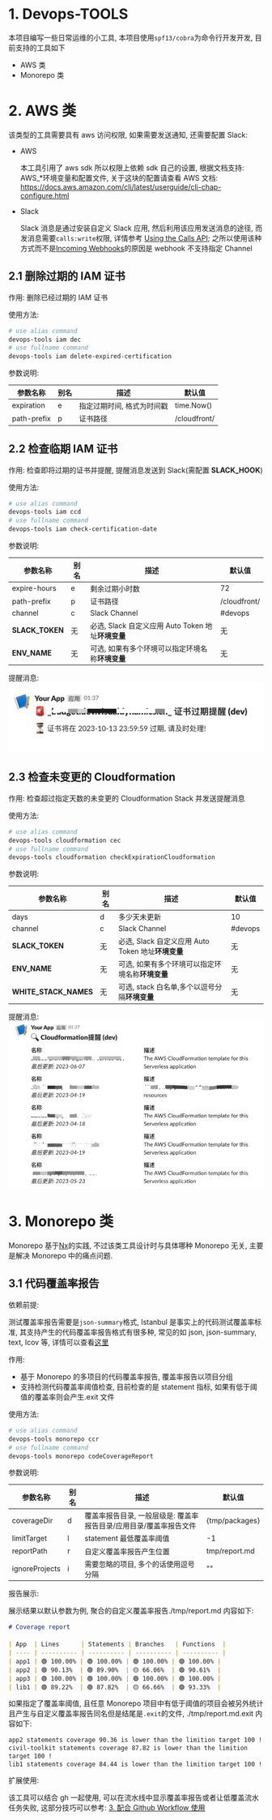# 1. Devops-TOOLS

本项目编写一些日常运维的小工具, 本项目使用`spf13/cobra`为命令行开发开发, 目前支持的工具如下

- AWS 类
- Monorepo 类

# 2. AWS 类

该类型的工具需要具有 aws 访问权限, 如果需要发送通知, 还需要配置 Slack:

- AWS

  本工具引用了 aws sdk 所以权限上依赖 sdk 自己的设置, 根据文档支持: AWS\_\*环境变量和配置文件, 关于这块的配置请查看 AWS 文档: https://docs.aws.amazon.com/cli/latest/userguide/cli-chap-configure.html

- Slack

  Slack 消息是通过安装自定义 Slack 应用, 然后利用该应用发送消息的途径, 而发消息需要`calls:write`权限, 详情参考 [Using the Calls API](https://api.slack.com/apis/calls); 之所以使用该种方式而不是[Incoming Webhooks](https://api.slack.com/apps/A052AEV2S68/incoming-webhooks)的原因是 webhook 不支持指定 Channel

## 2.1 删除过期的 IAM 证书

作用: 删除已经过期的 IAM 证书

使用方法:

```bash
# use alias command
devops-tools iam dec
# use fullname command
devops-tools iam delete-expired-certification
```

参数说明:

| 参数名称    | 别名 | 描述                       | 默认值       |
| ----------- | ---- | -------------------------- | ------------ |
| expiration  | e    | 指定过期时间, 格式为时间戳 | time.Now()   |
| path-prefix | p    | 证书路径                   | /cloudfront/ |

## 2.2 检查临期 IAM 证书

作用: 检查即将过期的证书并提醒, 提醒消息发送到 Slack(需配置 **SLACK_HOOK**)

使用方法:

```bash
# use alias command
devops-tools iam ccd
# use fullname command
devops-tools iam check-certification-date
```

参数说明:

| 参数名称        | 别名 | 描述                                               | 默认值       |
| --------------- | ---- | -------------------------------------------------- | ------------ |
| expire-hours    | e    | 剩余过期小时数                                     | 72           |
| path-prefix     | p    | 证书路径                                           | /cloudfront/ |
| channel         | c    | Slack Channel                                      | #devops      |
| **SLACK_TOKEN** | 无   | 必选, Slack 自定义应用 Auto Token 地址**环境变量** | 无           |
| **ENV_NAME**    | 无   | 可选, 如果有多个环境可以指定环境名称**环境变量**   | 无           |

提醒消息:
![提醒消息](https://raw.githubusercontent.com/nnsay/gist/main/img20230629183823.png)

## 2.3 检查未变更的 Cloudformation

作用: 检查超过指定天数的未变更的 Cloudformation Stack 并发送提醒消息

使用方法:

```bash
# use alias command
devops-tools cloudformation cec
# use fullname command
devops-tools cloudformation checkExpirationCloudformation
```

参数说明:

| 参数名称              | 别名 | 描述                                               | 默认值  |
| --------------------- | ---- | -------------------------------------------------- | ------- |
| days                  | d    | 多少天未更新                                       | 10      |
| channel               | c    | Slack Channel                                      | #devops |
| **SLACK_TOKEN**       | 无   | 必选, Slack 自定义应用 Auto Token 地址**环境变量** | 无      |
| **ENV_NAME**          | 无   | 可选, 如果有多个环境可以指定环境名称**环境变量**   | 无      |
| **WHITE_STACK_NAMES** | 无   | 可选, stack 白名单,多个以逗号分隔**环境变量**      | 无      |

提醒消息:
![提醒消息](https://raw.githubusercontent.com/nnsay/gist/main/img20230630104222.png)

# 3. Monorepo 类

Monorepo 基于[Nx](https://nx.dev/)的实践, 不过该类工具设计时与具体哪种 Monorepo 无关, 主要是解决 Monorepo 中的痛点问题.

## 3.1 代码覆盖率报告

依赖前提:

测试覆盖率报告需要是`json-summary`格式, Istanbul 是事实上的代码测试覆盖率标准, 其支持产生的代码覆盖率报告格式有很多种, 常见的如 json, json-summary, text, lcov 等, 详情可以查看[这里](https://istanbul.js.org/docs/advanced/alternative-reporters/)

作用:

- 基于 Monorepo 的多项目的代码覆盖率报告, 覆盖率报告以项目分组
- 支持检测代码覆盖率阈值检查, 目前检查的是 statement 指标, 如果有低于阈值的覆盖率则会产生.exit 文件

使用方法:

```bash
# use alias command
devops-tools monorepo ccr
# use fullname command
devops-tools monorepo codeCoverageReport
```

参数说明:

| 参数名称       | 别名 | 描述                                                               | 默认值         |
| -------------- | ---- | ------------------------------------------------------------------ | -------------- |
| coverageDir    | d    | 覆盖率报告目录, 一般层级是: 覆盖率报告目录/应用目录/覆盖率报告文件 | {tmp/packages} |
| limitTarget    | l    | statement 最低覆盖率阈值                                           | -1             |
| reportPath     | r    | 自定义覆盖率报告产生位置                                           | tmp/report.md  |
| ignoreProjects | i    | 需要忽略的项目, 多个的话使用逗号分隔                               | ""             |

报告展示:

展示结果以默认参数为例, 聚合的自定义覆盖率报告./tmp/report.md 内容如下:

```markdown
# Coverage report

| App  | Lines      | Statements | Branches   | Functions  |
| ---- | ---------- | ---------- | ---------- | ---------- |
| app1 | 🟢 100.00% | 🟢 100.00% | 🟢 100.00% | 🟢 100.00% |
| app2 | 🟢 90.13%  | 🟢 89.90%  | 🟡 66.06%  | 🟢 90.61%  |
| app3 | 🟢 100.00% | 🟢 100.00% | 🟢 100.00% | 🟢 100.00% |
| lib1 | 🟢 89.22%  | 🟢 87.82%  | 🟡 66.66%  | 🟢 93.33%  |
```

如果指定了覆盖率阈值, 且任意 Monorepo 项目中有低于阈值的项目会被另外统计且产生与自定义覆盖率报告同名但是结尾是`.exit`的文件, ./tmp/report.md.exit 内容如下:

```
app2 statements coverage 90.36 is lower than the limition target 100 !
civil-toolkit statements coverage 87.82 is lower than the limition target 100 !
lib1 statements coverage 84.44 is lower than the limition target 100 !
```

扩展使用:

该工具可以结合 gh 一起使用, 可以在流水线中显示覆盖率报告或者让低覆盖流水任务失败, 这部分技巧可以参考: [3. 配合 Github Workflow 使用](https://nnsay.cn/2023/07/17/code-coverage/#3-%E9%85%8D%E5%90%88-Github-Workflow-%E4%BD%BF%E7%94%A8)
